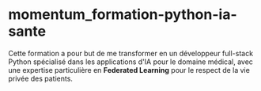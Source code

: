 # momentum_formation-python-ia-sante
Cette formation a pour but de me transformer en un développeur full-stack Python spécialisé dans les applications d'IA pour le domaine médical, avec une expertise particulière en **Federated Learning** pour le respect de la vie privée des patients.
